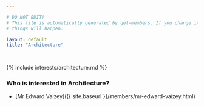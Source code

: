 ```yaml
---

# DO NOT EDIT!
# This file is automatically generated by get-members. If you change it, bad
# things will happen.

layout: default
title: "Architecture"

---
```


{% include interests/architecture.md %}

### Who is interested in Architecture?


* [Mr Edward Vaizey]({{ site.baseurl }}/members/mr-edward-vaizey.html)
